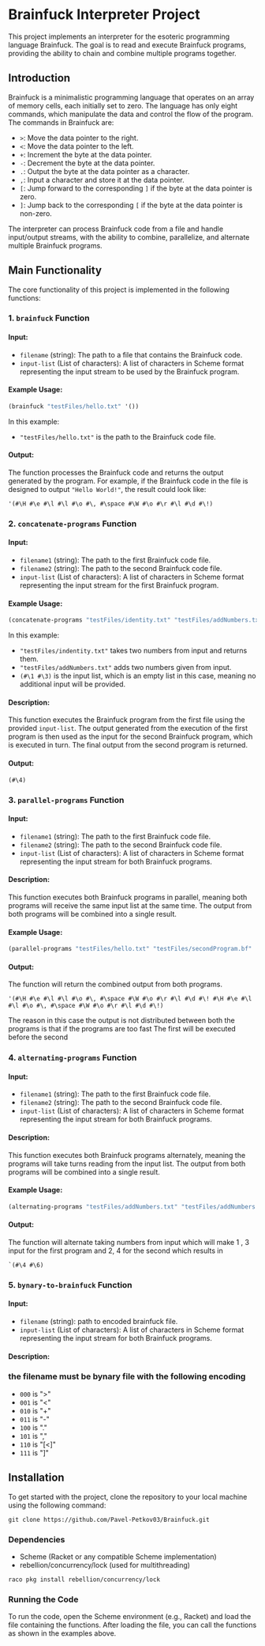 
# Brainfuck Interpreter Project

This project implements an interpreter for the esoteric programming language Brainfuck. The goal is to read and execute Brainfuck programs, providing the ability to chain and combine multiple programs together.

## Introduction

Brainfuck is a minimalistic programming language that operates on an array of memory cells, each initially set to zero. The language has only eight commands, which manipulate the data and control the flow of the program. The commands in Brainfuck are:

- `>`: Move the data pointer to the right.
- `<`: Move the data pointer to the left.
- `+`: Increment the byte at the data pointer.
- `-`: Decrement the byte at the data pointer.
- `.`: Output the byte at the data pointer as a character.
- `,`: Input a character and store it at the data pointer.
- `[`: Jump forward to the corresponding `]` if the byte at the data pointer is zero.
- `]`: Jump back to the corresponding `[` if the byte at the data pointer is non-zero.

The interpreter can process Brainfuck code from a file and handle input/output streams, with the ability to combine, parallelize, and alternate multiple Brainfuck programs.

## Main Functionality

The core functionality of this project is implemented in the following functions:

### 1. `brainfuck` Function

#### Input:
- `filename` (string): The path to a file that contains the Brainfuck code.
- `input-list` (List of characters): A list of characters in Scheme format representing the input stream to be used by the Brainfuck program.

#### Example Usage:
```scheme
(brainfuck "testFiles/hello.txt" '())
```

In this example:
- `"testFiles/hello.txt"` is the path to the Brainfuck code file.

#### Output:
The function processes the Brainfuck code and returns the output generated by the program. For example, if the Brainfuck code in the file is designed to output `"Hello World!"`, the result could look like:

```
'(#\H #\e #\l #\l #\o #\, #\space #\W #\o #\r #\l #\d #\!)
```

### 2. `concatenate-programs` Function

#### Input:
- `filename1` (string): The path to the first Brainfuck code file.
- `filename2` (string): The path to the second Brainfuck code file.
- `input-list` (List of characters): A list of characters in Scheme format representing the input stream for the first Brainfuck program.

#### Example Usage:
```scheme
(concatenate-programs "testFiles/identity.txt" "testFiles/addNumbers.txt" '(#\1 #\3))
```

In this example:
- `"testFiles/indentity.txt"` takes two numbers from input and returns them.
- `"testFiles/addNumbers.txt"` adds two numbers given from input.
- `(#\1 #\3)` is the input list, which is an empty list in this case, meaning no additional input will be provided.

#### Description:
This function executes the Brainfuck program from the first file using the provided `input-list`. The output generated from the execution of the first program is then used as the input for the second Brainfuck program, which is executed in turn. The final output from the second program is returned.

#### Output:

```
(#\4)
```

### 3. `parallel-programs` Function

#### Input:
- `filename1` (string): The path to the first Brainfuck code file.
- `filename2` (string): The path to the second Brainfuck code file.
- `input-list` (List of characters): A list of characters in Scheme format representing the input stream for both Brainfuck programs.

#### Description:
This function executes both Brainfuck programs in parallel, meaning both programs will receive the same input list at the same time. The output from both programs will be combined into a single result.

#### Example Usage:
```scheme
(parallel-programs "testFiles/hello.txt" "testFiles/secondProgram.bf" '())
```

#### Output:
The function will return the combined output from both programs.

```
'(#\H #\e #\l #\l #\o #\, #\space #\W #\o #\r #\l #\d #\! #\H #\e #\l #\l #\o #\, #\space #\W #\o #\r #\l #\d #\!)
```
The reason in this case the output is not distributed between both the programs is that if the programs are too fast
The first will be executed before the second
### 4. `alternating-programs` Function

#### Input:
- `filename1` (string): The path to the first Brainfuck code file.
- `filename2` (string): The path to the second Brainfuck code file.
- `input-list` (List of characters): A list of characters in Scheme format representing the input stream for both Brainfuck programs.

#### Description:
This function executes both Brainfuck programs alternately, meaning the programs will take turns reading from the input list. The output from both programs will be combined into a single result.

#### Example Usage:
```scheme
(alternating-programs "testFiles/addNumbers.txt" "testFiles/addNumbers.txt" '(#\1 #\2 #\3 #\4))
```

#### Output:
The function will alternate taking numbers from input which will make 1 , 3 input for the first program and 2, 4 for the second which results in

```
`(#\4 #\6)
```

### 5. `bynary-to-brainfuck` Function

#### Input:
- `filename` (string): path to encoded brainfuck file.
- `input-list` (List of characters): A list of characters in Scheme format representing the input stream for both Brainfuck programs.

#### Description:
### the filename must be bynary file with the following encoding  ###
- `000` is ">"
- `001` is "<"
- `010` is "+"
- `011` is "-"
- `100` is "."
- `101` is ","
- `110` is "[<]"
- `111` is "]"




## Installation

To get started with the project, clone the repository to your local machine using the following command:

```
git clone https://github.com/Pavel-Petkov03/Brainfuck.git
```

### Dependencies

- Scheme (Racket or any compatible Scheme implementation)
- rebellion/concurrency/lock (used for multithreading)
```
raco pkg install rebellion/concurrency/lock
```

### Running the Code

To run the code, open the Scheme environment (e.g., Racket) and load the file containing the functions. After loading the file, you can call the functions as shown in the examples above.
